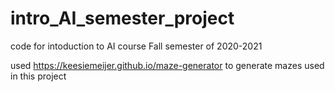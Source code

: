 # intro_AI_semester_project
code for intoduction to AI course Fall semester of 2020-2021

used https://keesiemeijer.github.io/maze-generator
to generate mazes used in this project
